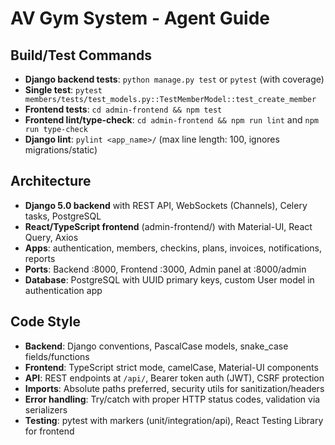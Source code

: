 # AV Gym System - Agent Guide

## Build/Test Commands
- **Django backend tests**: `python manage.py test` or `pytest` (with coverage)
- **Single test**: `pytest members/tests/test_models.py::TestMemberModel::test_create_member`
- **Frontend tests**: `cd admin-frontend && npm test`
- **Frontend lint/type-check**: `cd admin-frontend && npm run lint` and `npm run type-check`
- **Django lint**: `pylint <app_name>/` (max line length: 100, ignores migrations/static)

## Architecture
- **Django 5.0 backend** with REST API, WebSockets (Channels), Celery tasks, PostgreSQL
- **React/TypeScript frontend** (admin-frontend/) with Material-UI, React Query, Axios
- **Apps**: authentication, members, checkins, plans, invoices, notifications, reports
- **Ports**: Backend :8000, Frontend :3000, Admin panel at :8000/admin
- **Database**: PostgreSQL with UUID primary keys, custom User model in authentication app

## Code Style
- **Backend**: Django conventions, PascalCase models, snake_case fields/functions
- **Frontend**: TypeScript strict mode, camelCase, Material-UI components
- **API**: REST endpoints at `/api/`, Bearer token auth (JWT), CSRF protection
- **Imports**: Absolute paths preferred, security utils for sanitization/headers
- **Error handling**: Try/catch with proper HTTP status codes, validation via serializers
- **Testing**: pytest with markers (unit/integration/api), React Testing Library for frontend
